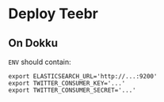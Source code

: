 # Deploy Teebr

## On Dokku

`ENV` should contain:

    export ELASTICSEARCH_URL='http://...:9200'
    export TWITTER_CONSUMER_KEY='...'
    export TWITTER_CONSUMER_SECRET='...'

